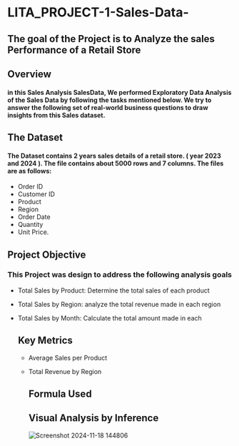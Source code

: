 # LITA_PROJECT-1-Sales-Data-
## The goal of the Project is to Analyze the sales Performance of a Retail Store


## Overview
#### in this Sales Analysis SalesData, We performed Exploratory Data Analysis of the Sales Data by following the tasks mentioned below.  We try to answer the following set of real-world business questions to draw insights from this Sales dataset. 

## The Dataset 
#### The Dataset contains 2 years sales details of a retail store. ( year 2023 and 2024 ). The file contains about 5000 rows and 7 columns. The files are as follows: 
*  Order ID 
*  Customer ID
*  Product
*  Region
*  Order Date
*  Quantity
*  Unit Price.

## Project Objective
### This Project was design to address the following analysis goals
* Total Sales by Product: Determine the total sales of each product
* Total Sales by Region: analyze the total revenue made in each region
* Total Sales by Month: Calculate the total amount made in each

  ## Key Metrics
  * Average Sales per Product
  * Total Revenue by Region
 
    ## Formula Used



    ## Visual Analysis by Inference
    
    
    ![Screenshot 2024-11-18 144806](https://github.com/user-attachments/assets/03a4584b-8ba5-4e3f-89f9-6d12d8a0d0b6)
